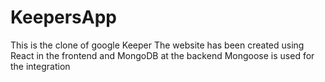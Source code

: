 # KeepersApp
This is the clone of google Keeper
The website has been created using React in the frontend and MongoDB at the backend 
Mongoose is used for the integration
